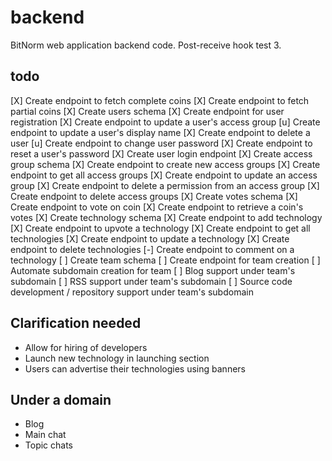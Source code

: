 # backend

BitNorm web application backend code.
Post-receive hook test 3.

## todo

[X] Create endpoint to fetch complete coins
[X] Create endpoint to fetch partial coins
[X] Create users schema
[X] Create endpoint for user registration
[X] Create endpoint to update a user's access group
[u] Create endpoint to update a user's display name
[X] Create endpoint to delete a user
[u] Create endpoint to change user password
[X] Create endpoint to reset a user's password
[X] Create user login endpoint
[X] Create access group schema
[X] Create endpoint to create new access groups
[X] Create endpoint to get all access groups
[X] Create endpoint to update an access group
[X] Create endpoint to delete a permission from an access group
[X] Create endpoint to delete access groups
[X] Create votes schema
[X] Create endpoint to vote on coin
[X] Create endpoint to retrieve a coin's votes
[X] Create technology schema
[X] Create endpoint to add technology
[X] Create endpoint to upvote a technology
[X] Create endpoint to get all technologies
[X] Create endpoint to update a technology
[X] Create endpoint to delete technologies
[-] Create endpoint to comment on a technology
[ ] Create team schema
[ ] Create endpoint for team creation
[ ] Automate subdomain creation for team
[ ] Blog support under team's subdomain
[ ] RSS support under team's subdomain
[ ] Source code development / repository support under team's subdomain

## Clarification needed

-   Allow for hiring of developers
-   Launch new technology in launching section
-   Users can advertise their technologies using banners

## Under a domain

-   Blog
-   Main chat
-   Topic chats
